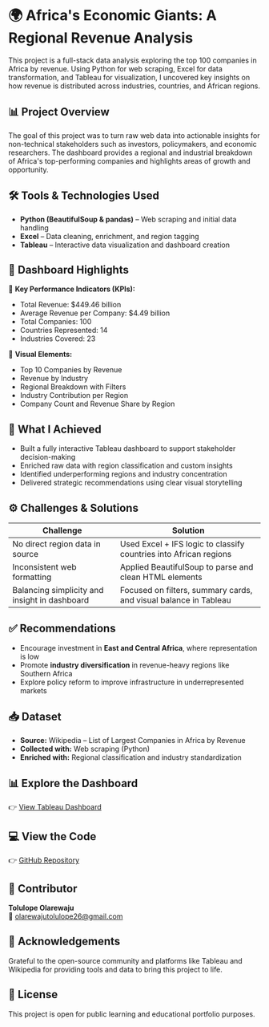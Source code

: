 # 🌍 Africa's Economic Giants: A Regional Revenue Analysis

This project is a full-stack data analysis exploring the top 100 companies in Africa by revenue. Using Python for web scraping, Excel for data transformation, and Tableau for visualization, I uncovered key insights on how revenue is distributed across industries, countries, and African regions.

## 📊 Project Overview
The goal of this project was to turn raw web data into actionable insights for non-technical stakeholders such as investors, policymakers, and economic researchers. The dashboard provides a regional and industrial breakdown of Africa's top-performing companies and highlights areas of growth and opportunity.

## 🛠 Tools & Technologies Used
- **Python (BeautifulSoup & pandas)** – Web scraping and initial data handling
- **Excel** – Data cleaning, enrichment, and region tagging
- **Tableau** – Interactive data visualization and dashboard creation

## 📌 Dashboard Highlights
🔹 **Key Performance Indicators (KPIs):**  
- Total Revenue: $449.46 billion  
- Average Revenue per Company: $4.49 billion  
- Total Companies: 100  
- Countries Represented: 14  
- Industries Covered: 23  

🔹 **Visual Elements:**  
- Top 10 Companies by Revenue  
- Revenue by Industry  
- Regional Breakdown with Filters  
- Industry Contribution per Region  
- Company Count and Revenue Share by Region

## 🚀 What I Achieved
- Built a fully interactive Tableau dashboard to support stakeholder decision-making  
- Enriched raw data with region classification and custom insights  
- Identified underperforming regions and industry concentration  
- Delivered strategic recommendations using clear visual storytelling

## ⚙️ Challenges & Solutions

| Challenge                                       | Solution                                                                 |
|------------------------------------------------|--------------------------------------------------------------------------|
| No direct region data in source                | Used Excel + IFS logic to classify countries into African regions        |
| Inconsistent web formatting                    | Applied BeautifulSoup to parse and clean HTML elements                   |
| Balancing simplicity and insight in dashboard  | Focused on filters, summary cards, and visual balance in Tableau         |

## ✅ Recommendations
- Encourage investment in **East and Central Africa**, where representation is low  
- Promote **industry diversification** in revenue-heavy regions like Southern Africa  
- Explore policy reform to improve infrastructure in underrepresented markets

## 📥 Dataset
- **Source:** Wikipedia – List of Largest Companies in Africa by Revenue  
- **Collected with:** Web scraping (Python)  
- **Enriched with:** Regional classification and industry standardization

## 📊 Explore the Dashboard
👉 [View Tableau Dashboard](https://public.tableau.com/app/profile/toluomotayo/viz/AfricasEconomicGiantsARegionalRevenueAnalysis/RevenueAnalysis)

## 💻 View the Code
👉 [GitHub Repository](https://github.com/Toluomotayo/Web-Scraping)

## 👤 Contributor
**Tolulope Olarewaju**  
📧 olarewajutolulope26@gmail.com

## 🙏 Acknowledgements
Grateful to the open-source community and platforms like Tableau and Wikipedia for providing tools and data to bring this project to life.

## 📜 License
This project is open for public learning and educational portfolio purposes.
